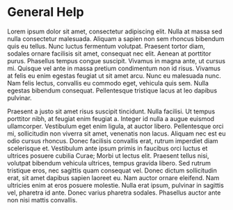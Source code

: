 # General Help

Lorem ipsum dolor sit amet, consectetur adipiscing elit. Nulla at massa sed nulla consectetur malesuada. Aliquam a sapien non sem rhoncus bibendum quis eu tellus. Nunc luctus fermentum volutpat. Praesent tortor diam, sodales ornare facilisis sit amet, consequat nec elit. Aenean at porttitor purus. Phasellus tempus congue suscipit. Vivamus in magna ante, ut cursus mi. Quisque vel ante in massa pretium condimentum non id risus. Vivamus at felis eu enim egestas feugiat ut sit amet arcu. Nunc eu malesuada nunc. Nam felis lectus, convallis eu commodo eget, vehicula quis sem. Nulla egestas bibendum consequat. Pellentesque tristique lacus at leo dapibus pulvinar.

Praesent a justo sit amet risus suscipit tincidunt. Nulla facilisi. Ut tempus porttitor nibh, at feugiat enim feugiat a. Integer id nulla a augue euismod ullamcorper. Vestibulum eget enim ligula, at auctor libero. Pellentesque orci mi, sollicitudin non viverra sit amet, venenatis non lacus. Aliquam nec est eu odio cursus rhoncus. Donec facilisis convallis erat, rutrum imperdiet diam scelerisque et. Vestibulum ante ipsum primis in faucibus orci luctus et ultrices posuere cubilia Curae; Morbi ut lectus elit. Praesent tellus nisi, volutpat bibendum vehicula ultrices, tempus gravida libero. Sed rutrum tristique eros, nec sagittis quam consequat vel. Donec dictum sollicitudin erat, sit amet dapibus sapien laoreet eu. Nam auctor ornare eleifend. Nam ultricies enim at eros posuere molestie. Nulla erat ipsum, pulvinar in sagittis vel, pharetra id ante. Donec varius pharetra sodales. Phasellus auctor ante non nisi mattis convallis.

